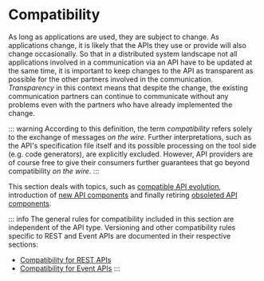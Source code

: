 # Compatibility

As long as applications are used, they are subject to change. As applications change, it is likely that the APIs they use or provide will also change occasionally. So that in a distributed system landscape not all applications involved in a communication via an API have to be updated at the same time, it is important to keep changes to the API as transparent as possible for the other partners involved in the communication. _Transparency_ in this context means that despite the change, the existing communication partners can continue to communicate without any problems even with the partners who have already implemented the change.

::: warning
According to this definition, the term _compatibility_ refers solely to the exchange of messages _on the wire_. Further interpretations, such as the API's specification file itself and its possible processing on the tool side (e.g. code generators), are explicitly excluded. However, API providers are of course free to give their consumers further guarantees that go beyond compatibility _on the wire_.
:::

This section deals with topics, such as [compatible API evolution](./010_Compatible-changes/index.md), introduction of [new API components](020_Preview/index.md) and finally retiring [obsoleted API components](030_Deprecation/index.md).

::: info
The general rules for compatibility included in this section are independent of the API type.
Versioning and other compatibility rules specific to REST and Event APIs are documented in their respective sections:

- [Compatibility for REST APIs](../../030_REST-Guidelines/050_Compatibility/index.md)
- [Compatibility for Event APIs](<../../040_Events-(WIP)/050_Compatibility/index.md>)
  :::

